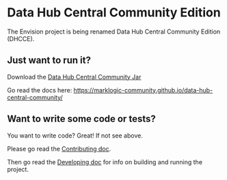 # Data Hub Central Community Edition

The Envision project is being renamed Data Hub Central Community Edition (DHCCE). 

## Just want to run it?

Download the [Data Hub Central Community Jar][jar]

Go read the docs here: https://marklogic-community.github.io/data-hub-central-community/ 

## Want to write some code or tests?
You want to write code? Great! If not see above.

Please go read the [Contributing doc](./CONTRIBUTING.md).

Then go read the [Developing doc](./DEVELOPING.md) for info on building and running the project.


[jar]:https://github.com/marklogic-community/envision/releases/download/v2.0.5/hub-central-community-2.0.5.jar 
